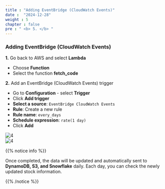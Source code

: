 ```yaml
---
title : "Adding EventBridge (CloudWatch Events)"
date :  "2024-12-28"  
weight : 5 
chapter : false
pre : " <b> 5. </b> "
---
```


### Adding EventBridge (CloudWatch Events) 

**1.** Go back to AWS and select **Lambda**  

- Choose **Function**  
- Select the function **fetch_code**  

**2.** Add an EventBridge (CloudWatch Events) trigger  

- Go to **Configuration** - select **Trigger**  
- Click **Add trigger**  
- **Select a source**: ``` EventBridge CloudWatch Events ```  
- **Rule**: Create a new rule  
- **Rule name**: ``` every_days ```  
- **Schedule expression**: ``` rate(1 day) ```  
- Click **Add**  

![4](https://vuthibichngoc.github.io/workshop_awsfcj_2024/images/5.fwd/5.1.6.png)  
![4](https://vuthibichngoc.github.io/workshop_awsfcj_2024/images/5.fwd/5.1.7.png)  

{{% notice info %}}  

Once completed, the data will be updated and automatically sent to **DynamoDB, S3, and Snowflake** daily. Each day, you can check the newly updated stock information.  

{{% /notice %}}
